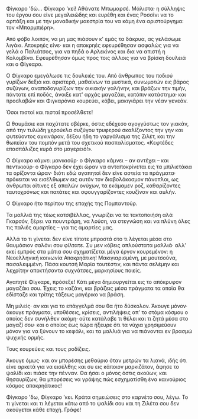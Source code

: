 Φίγκαρο 'δώ... Φίγκαρο 'κεί! Αθάνατε Μπωμαρσέ. Μάλιστα· η σύλληψις του έργου σου είνε μεγαλειώδης και ευρέθη και ένας
Ροσσίνι να το αρπάξη και με την μοναδικήν μαεστρία του να κάμη ένα αριστούργημα: τον «Μπαρμπιέρη».

Από φόβο λοιπόν, να μη μας πιάσουν κ' εμάς τα δάκρυα, ας γελάσωμε λιγάκι. Αποκρηές είνε· και η αποκρηές εφευρέθησαν
ασφαλώς για να γελά ο Παλιάτσος, για να πηδά ο Αρλεκίνος και δια να απιστή η Κολομβίνα. Εφευρέθησαν όμως προς τοις
άλλοις για να βρίσκη δουλειά και ο Φίγκαρο.

Ο Φίγκαρο εμεγάλωσε τις δουλειές του. Από άνθρωπος του ποδιού γυρίζων δεξιά και αριστερά, μαθαίνων τα μυστικά, συνωμοτών
εις βάρος συζύγων, αναποδογυρίζων την οικιακήν γαλήνην, και βράζων την τιμήν, πάντοτε επί ποδός, άνοιξε κατ' αρχάς
μαγαζάκι, κατόπιν κατάστημα· και προσλαβών και Φιγκαρόνια κουρεύει, κόβει, μακιγιάρει την νέαν γενεάν.

Όσοι πιστοί και πισταί προσέλθετε!

Ω θαυμάσιε και παχύτατε σβέρκε, όστις εδέχεσο αγογγύστως τον γιακάν, από την τυλώδη χερούκλα συζύγου τρυφερού
σκαλίζοντος την γην και φυτεύοντος αγκινάραν, δέξου ήδη το γαργάλισμα της Ζιλέτ, και την θωπείαν του πομπόν μετά του
σχετικού πασπαλίσματος. «Κεφτέδες επασπάλιζες κυρά στο μαγερειό!».

Ο Φίγκαρο κάμνει μανικιούρ· ο Φίγκαρο κάμνει &ndash; αν αντέχει &ndash; και πεντικιούρ· ο Φίγκαρο δεν έχει ώραν να
ανταποκρίνεται εις τα μπιλιετάκια τα ορίζοντα ώραν· διότι εδώ αγαπητοί δεν είνε αστεία τα πράγματα· πρόκειται να
εισέλθωμεν εις αυτόν τον διαβολόκοσμον πάνοπλοι, ως άνθρωποι οίτινες εξ απαλών ονύχων, τα εκάμαμεν ροζ, καθαρίζοντες
ταυτοχρόνως και πατάτες και σφουγγαρίζοντες κουζίναν και αυλήν.

Ο Φίγκαρο ήτο περίπου της εποχής της Πομπαντούρ.

Τα μαλλιά της τέως κατσιβέλλας, γνωρίζει να τα τακτοποιήση αλά Γκαρσόν, ξέρει να πουντράρη, να λούση, να στεγνώση και να
πλύνη όλες τις παλιές αμαρτίες &ndash; για τις αμαρτίες μας.

Αλλά το τι γίνεται δεν είνε τίποτε μπροστά στο τι λέγεται μέσα στο θαυμάσιον σαλόνι σου φίλτατε. Συ μεν κόβεις
απλούστατα μαλλιά· αλλ' εκεί εμπρός στα μάτια σου σχηματίζεται μέγα έργον κουρεμένον: η Νεοελληνική κοινωνία
Αποκρηάτικη! Μακιγιαρισμένη, με μουτσούνα, πασαλειμμένη. Πάσα κουτσή Μαρία τουτέστιν, και πάντα σελέμην και λεχρίτην
αποκτήσαντα συχνάτσες, μαρκησίους ποιείς.

Αγαπητέ Φίγκαρε, πρόσεξε! Κάτι μέγα δημιουργείται εις το απόκρυφον μαγαζάκι σου. Έχεις το καζάνι, και βράζεις μέσα
πράγματα τα οποία θα εδίσταζε και τρίτης τάξεως μαγέρικο να βράση.

Μη μιλείς· αν και για το επάγγελμά σου θα ήτο δύσκολον. Άκουγε μόνον· άκουγε πράγματα, υποθέσεις, κρίσεις, αντιλήψεις
απ' το στόμα κόσμου ο οποίος δεν συνήλθεν ακόμη· ούτε κατάλαβε τι θέλει και τι ζητά μέσα στο μαγαζί σου· και ο οποίος
έως τώρα ήξευρε ότι τα νύχια χρησιμεύουν μόνον για να ξύνουν το κεφάλι, και τα μαλλιά για να πιάνονται εν βρασμώ ψυχικής
ορμής.

Τους κουρεύεις και τους ροδίζεις.

Άκουγε όμως· και αν μπορέσης μεθαύριο όταν μετρών τα λιανά, ιδής ότι είνε αρκετά για να εισέλθης και συ εις κάποιον
μαρκιζάτον, άφησε το ψαλίδι και πιάσε την πένναν. Θα ήσαι ο μόνος όστις ακούων, και θησαυρίζων, θα μπορέσεις να γράψης
πώς εσχηματίσθη ένα καινούριος κόσμος αποκρηάτικος!

Φίγκαρο 'δω, Φίγκαρο 'κει. Κράτα σημειώσεις στο καρνέτο σου, λέγω. Το τι γίνεται και τι λέγεται κάτω από το ψαλίδι σου
και τη Ζιλέτα σου δεν ακούγεται κάθε εποχή. Γράφε!
